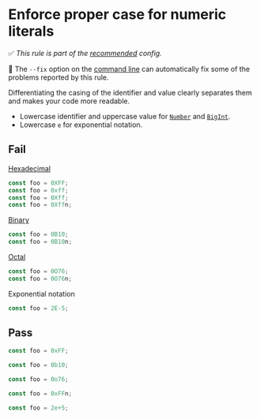 # Enforce proper case for numeric literals

✅ *This rule is part of the [recommended](https://github.com/sindresorhus/eslint-plugin-unicorn#recommended-config) config.*

🔧 The `--fix` option on the [command line](https://eslint.org/docs/user-guide/command-line-interface#fixing-problems) can automatically fix some of the problems reported by this rule.

Differentiating the casing of the identifier and value clearly separates them and makes your code more readable.

- Lowercase identifier and uppercase value for [`Number`](https://developer.mozilla.org/en-US/docs/Web/JavaScript/Data_structures#Number_type) and [`BigInt`](https://developer.mozilla.org/en-US/docs/Web/JavaScript/Data_structures#BigInt_type).
- Lowercase `e` for exponential notation.

## Fail

[Hexadecimal](https://developer.mozilla.org/en-US/docs/Web/JavaScript/Reference/Lexical_grammar#Hexadecimal)

```js
const foo = 0XFF;
const foo = 0xff;
const foo = 0Xff;
const foo = 0Xffn;
```

[Binary](https://developer.mozilla.org/en-US/docs/Web/JavaScript/Reference/Lexical_grammar#Binary)

```js
const foo = 0B10;
const foo = 0B10n;
```

[Octal](https://developer.mozilla.org/en-US/docs/Web/JavaScript/Reference/Lexical_grammar#Octal)

```js
const foo = 0O76;
const foo = 0O76n;
```

Exponential notation

```js
const foo = 2E-5;
```

## Pass

```js
const foo = 0xFF;
```

```js
const foo = 0b10;
```

```js
const foo = 0o76;
```

```js
const foo = 0xFFn;
```

```js
const foo = 2e+5;
```
